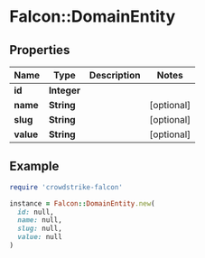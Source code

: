 # Falcon::DomainEntity

## Properties

| Name | Type | Description | Notes |
| ---- | ---- | ----------- | ----- |
| **id** | **Integer** |  |  |
| **name** | **String** |  | [optional] |
| **slug** | **String** |  | [optional] |
| **value** | **String** |  | [optional] |

## Example

```ruby
require 'crowdstrike-falcon'

instance = Falcon::DomainEntity.new(
  id: null,
  name: null,
  slug: null,
  value: null
)
```


